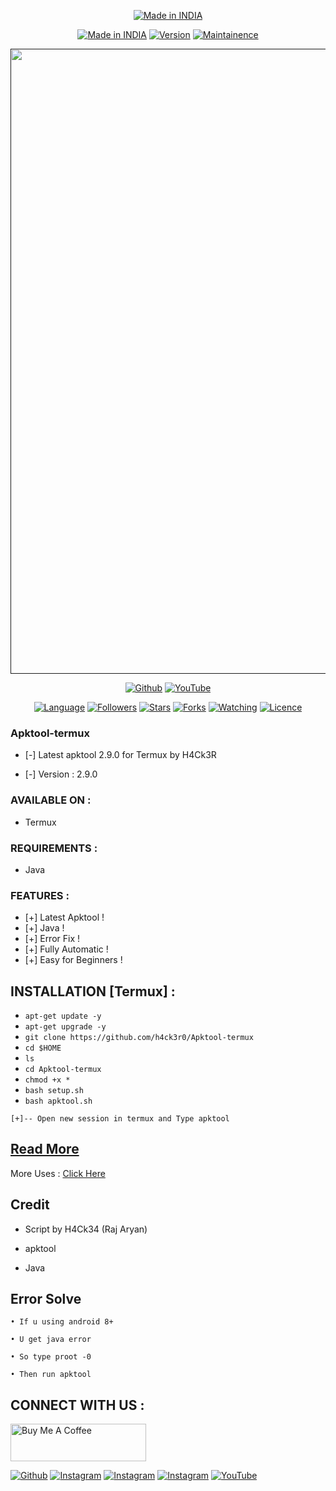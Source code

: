 <p align="center">
<a href="https://h4ck3r0.github.io/"><img title="Made in INDIA" src="https://img.shields.io/badge/MADE%20IN-INDIA-SCRIPT?colorA=%23ff8100&colorB=%23017e40&colorC=%23ff0000&style=for-the-badge"></a>
</p>
<p align="center">
<a href="https://h4ck3r0.github.io/"><img title="Made in INDIA" src="https://img.shields.io/badge/Tool-Apktool-green.svg?style=flat-square"></a>
<a href="https://h4ck3r0.github.io/"><img title="Version" src="https://img.shields.io/badge/Version-1.0-green.svg?style=flat-square"></a>
<a href="https://h4ck3r0.github.io/"><img title="Maintainence" src="https://img.shields.io/badge/Maintained%3F-yes-green.svg?style=flat-square"></a>
</p>
<p align="center">
 <a href=""><img src="https://user-images.githubusercontent.com/46929618/150729143-6180cef9-6625-44b6-a27f-1da95c9af153.png" width="1000" hight="300"></a>
</p>
<p align="center">
<a href="https://github.com/h4ck3r0"><img title="Github" src="https://img.shields.io/badge/H4CK3R-RAJ-brightgreen?style=for-the-badge&logo=github"></a>
<a href="https://youtu.be/VDeLnDxVziw"><img title="YouTube" src="https://img.shields.io/badge/YouTube-H4CK3R-red?style=for-the-badge&logo=Youtube"></a>
</p>
<p align="center">
<a href="https://github.com/h4ck3r0"><img title="Language" src="https://img.shields.io/badge/Made%20with-Bash-1f425f.svg?v=103&style=flat-square"></a>
<a href="https://github.com/h4ck3r0"><img title="Followers" src="https://img.shields.io/github/followers/h4ck3r0?color=blue&style=flat-square"></a>
<a href="https://github.com/h4ck3r0"><img title="Stars" src="https://img.shields.io/github/stars/h4ck3r0/Apktool-termux?color=red&style=flat-square"></a>
<a href="https://github.com/h4ck3r0"><img title="Forks" src="https://img.shields.io/github/forks/h4ck3r0/Apktool-termux?color=red&style=flat-square"></a>
<a href="https://github.com/h4ck3r0"><img title="Watching" src="https://img.shields.io/github/watchers/h4ck3r0/Apktool-termux?label=Watchers&color=blue&style=flat-square"></a>
<a href="https://github.com/h4ck3r0"><img title="Licence" src="https://img.shields.io/badge/License-GNU-blue.svg?style=flat-square"></a>
</p>


### Apktool-termux


* [-] Latest apktool 2.9.0 for Termux by H4Ck3R

* [-] Version : 2.9.0


### AVAILABLE ON :

* Termux

### REQUIREMENTS :

* Java


### FEATURES :
* [+] Latest Apktool !
* [+] Java  !
* [+] Error Fix !
* [+] Fully Automatic !
* [+] Easy for Beginners !

## INSTALLATION [Termux] :

* `apt-get update -y`
* `apt-get upgrade -y`
* `git clone https://github.com/h4ck3r0/Apktool-termux`
* `cd $HOME`
* `ls`
* `cd Apktool-termux`
* `chmod +x *`
* `bash setup.sh`
* `bash apktool.sh`
```
[+]-- Open new session in termux and Type apktool
```

## [Read More](https://www.google.com/search?q=how%2Dto%2Dinstall%2Dapktool%2Din%2Dtermux%2Dwithout%2Derror+site%3Ah4ck3r%2Eme) 
More Uses : [Click Here](https://www.google.com/search?q=how%2Dto%2Dinstall%2Dapktool%2Din%2Dtermux%2Dwithout%2Derror+site%3Ah4ck3r%2Eme)
## Credit

* Script by H4Ck34 (Raj Aryan)
 
* apktool 
 
* Java
 
## Error Solve

```
• If u using android 8+

• U get java error

• So type proot -0

• Then run apktool
```
## CONNECT WITH US :
<a href="https://www.buymeacoffee.com/h4ck3r" target="_blank"><img src="https://cdn.buymeacoffee.com/buttons/v2/default-yellow.png" alt="Buy Me A Coffee" style="height: 60px !important;width: 217px !important;" ></a>

<a href="https://github.com/h4ck3r0"><img title="Github" src="https://img.shields.io/badge/H4Ck3R-Raj-brightgreen?style=for-the-badge&logo=github"></a>
[![Instagram](https://img.shields.io/badge/INSTAGRAM-FOLLOW-red?style=for-the-badge&logo=instagram)](https://rebrand.ly/loginx202266fb40)
[![Instagram](https://img.shields.io/badge/WEBSITE-VISIT-yellow?style=for-the-badge&logo=blogger)](https://h4ck3r.me)
[![Instagram](https://img.shields.io/badge/TELEGRAM-CHANNEL-red?style=for-the-badge&logo=telegram)](https://rebrand.ly/termuxcoding3d8527)
<a href="https://rebrand.ly/7elzgww"><img title="YouTube" src="https://img.shields.io/badge/YouTube-H4Ck3R-red?style=for-the-badge&logo=Youtube"></a>

